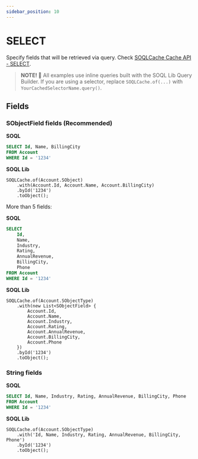 ```yaml
---
sidebar_position: 10
---
```


# SELECT

Specify fields that will be retrieved via query. Check [SOQLCache Cache API - SELECT](../../api/cached-soql/soql-cache.md#select).

> **NOTE! 🚨**
> All examples use inline queries built with the SOQL Lib Query Builder.
> If you are using a selector, replace `SOQLCache.of(...)` with `YourCachedSelectorName.query()`.

## Fields

### SObjectField fields (Recommended)

**SOQL**

```sql
SELECT Id, Name, BillingCity
FROM Account
WHERE Id = '1234'
```

**SOQL Lib**

```apex
SOQLCache.of(Account.SObject)
    .with(Account.Id, Account.Name, Account.BillingCity)
    .byId('1234')
    .toObject();
```

More than 5 fields:

**SOQL**

```sql
SELECT
    Id,
    Name,
    Industry,
    Rating,
    AnnualRevenue,
    BillingCity,
    Phone
FROM Account
WHERE Id = '1234'
```

**SOQL Lib**

```apex
SOQLCache.of(Account.SObjectType)
    .with(new List<SObjectField> {
        Account.Id,
        Account.Name,
        Account.Industry,
        Account.Rating,
        Account.AnnualRevenue,
        Account.BillingCity,
        Account.Phone
    })
    .byId('1234')
    .toObject();
```

### String fields

**SOQL**

```sql
SELECT Id, Name, Industry, Rating, AnnualRevenue, BillingCity, Phone
FROM Account
WHERE Id = '1234'
```

**SOQL Lib**

```apex
SOQLCache.of(Account.SObjectType)
    .with('Id, Name, Industry, Rating, AnnualRevenue, BillingCity, Phone')
    .byId('1234')
    .toObject();
```
